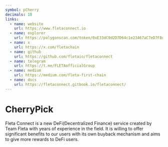 ```yaml
---
symbol: pCherry
decimals: 18
links:
  - name: website
    url: https://www.fletaconnect.io
  - name: explorer
    url: https://polygonscan.com/token/0xE33dC9d2D7D64c1e23467aC7eD7F8eF56d0a8d66
  - name: x
    url: https://x.com/fletachain
  - name: github
    url: https://github.com/fletaio/fletaconnect
  - name: telegram
    url: https://t.me/FLETAofficialGroup
  - name: medium
    url: https://medium.com/fleta-first-chain
  - name: docs
    url: https://fletaconnect.gitbook.io/fletaconnect/
---
```


# CherryPick

Fleta Connect is a new DeFi(Decentralized Finance) service created by Team Fleta with years of experience in the field. It is willing to offer significant benefits to our users with its own buyback mechanism and aims to give more rewards to DeFi users.
